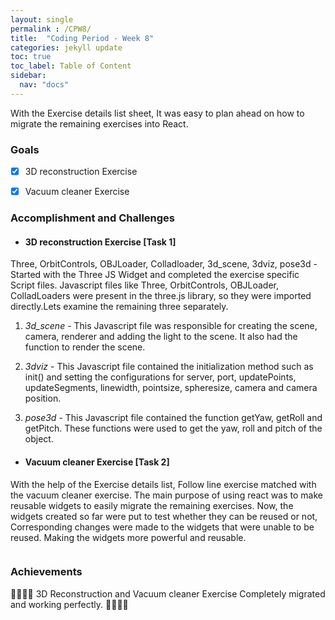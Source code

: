 ```yaml
---
layout: single
permalink : /CPW8/
title:  "Coding Period - Week 8"
categories: jekyll update
toc: true
toc_label: Table of Content
sidebar:
  nav: "docs"
---
```

With the Exercise details list sheet, It was easy to plan ahead on how to migrate the remaining exercises into React.

### Goals

- [x] 3D reconstruction Exercise

- [x] Vacuum cleaner Exercise

### Accomplishment and Challenges 

* #### 3D reconstruction Exercise \[Task 1\]
Three, OrbitControls, OBJLoader, Colladloader, 3d_scene, 3dviz, pose3d - Started with the Three JS Widget and completed the exercise specific Script files.
Javascript files like Three, OrbitControls, OBJLoader, ColladLoaders were present in the three.js library, so they were imported directly.Lets examine the remaining three separately.

1. *3d_scene* - This Javascript file was responsible for creating the scene, camera, renderer and adding the light to the scene. It also had the function to render the scene.

2. *3dviz* - This Javascript file contained the initialization method such as init() and setting the configurations for server, port, updatePoints, updateSegments, linewidth, pointsize, spheresize, camera and camera position.

3. *pose3d* - This Javascript file contained the function getYaw, getRoll and getPitch. These functions were used to get the yaw, roll and pitch of the object.

* #### Vacuum cleaner Exercise \[Task 2\]
With the help of the Exercise details list, Follow line exercise matched with the vacuum cleaner exercise. The main purpose of using react was to make reusable widgets to easily migrate the remaining exercises. Now, the widgets created so far were put to test whether they can be reused or not, Corresponding changes were made to the widgets that were unable to be reused. Making the widgets more powerful and reusable. 


<img src="{{ site.url }}{{ site.baseurl }}/assets/images/vacuum_cleaner.png" alt="" class="full">


### Achievements

🎉🎊🙌🏻 3D Reconstruction and Vacuum cleaner Exercise Completely migrated and working perfectly. 🎉🎊🙌🏻 

<!-- * Exercise - [Follow Line React](https://youtu.be/YMMQVo_3oh8)

<iframe width="420" height="315" src="http://www.youtube.com/embed/YMMQVo_3oh8" frameborder="0" allowfullscreen></iframe> -->
